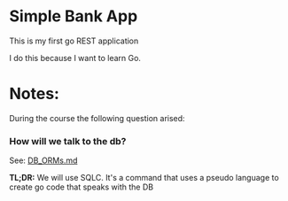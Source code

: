 # Simple Bank App

This is my first go REST application


I do this because I want to learn Go.

# Notes:

During the course the following question arised:

### How will we talk to the db?
See: [DB_ORMs.md](docs%2FDB_ORMs.md)

**TL;DR:** We will use SQLC. It's a command that uses a pseudo language 
to create go code that speaks with the DB



